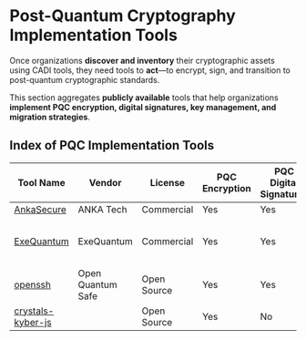 # Post-Quantum Cryptography Implementation Tools

Once organizations **discover and inventory** their cryptographic assets using CADI tools, they need tools to **act**—to encrypt, sign, and transition to post-quantum cryptographic standards.

This section aggregates **publicly available** tools that help organizations **implement PQC encryption, digital signatures, key management, and migration strategies**.

## Index of PQC Implementation Tools

| Tool Name   | Vendor   | License   | PQC Encryption | PQC Digital Signatures | ML-KEM | ML-DSA | FN-DSA | SLH-DSA | Key Management | API Support | Comments |
|------------|---------|-----------|---------------|----------------------|-------|-----------|--------|---------|---------------|------------|----------|
| [AnkaSecure](https://ankatech.co) | ANKA Tech | Commercial | Yes | Yes | Yes | Yes | Yes | Yes | Yes | Yes | |
| [ExeQuantum](https://www.exequantum.com) | ExeQuantum | Commercial | Yes | Yes | Yes | Yes | Yes | Yes | Yes | Yes | ISO compliant and peer-reviewed |
| [openssh](https://github.com/open-quantum-safe/openssh) | Open Quantum Safe | Open Source | Yes | Yes | Yes | Yes | Falcon | SPHINCS+ | Yes | Yes | |
| [crystals-kyber-js](https://github.com/dajiaji/crystals-kyber-js) | | Open Source | Yes | No | Yes | No | No | No | No | No | Javascript |
